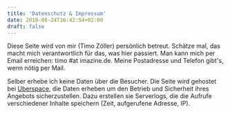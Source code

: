 ```yaml
---
title: 'Datenschutz & Impressum'
date: 2018-08-24T16:42:54+02:00
draft: false
---
```


Diese Seite wird von mir (Timo Zöller) persönlich betreut. Schätze mal, das macht mich verantwortlich für das, was hier passiert. Man kann mich per Email erreichen: timo #at imazine.de. Meine Postadresse und Telefon gibt's, wenn nötig per Mail.

Selber erhebe ich keine Daten über die Besucher. Die Seite wird gehostet bei [Uberspace](https://uberspace.de), die Daten erheben um den Betrieb und Sicherheit ihres Angebots sicherzustellen. Dazu erstellen sie Serverlogs, die die Aufrufe verschiedener Inhalte speichern (Zeit, aufgerufene Adresse, IP).
